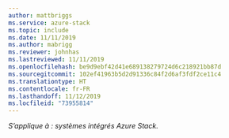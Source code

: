```yaml
---
author: mattbriggs
ms.service: azure-stack
ms.topic: include
ms.date: 11/11/2019
ms.author: mabrigg
ms.reviewer: johnhas
ms.lastreviewed: 11/11/2019
ms.openlocfilehash: be9d9ebf42d41e689138279724d6c218921bb87d
ms.sourcegitcommit: 102ef41963b5d2d91336c84f2d6af3fdf2ce11c4
ms.translationtype: HT
ms.contentlocale: fr-FR
ms.lasthandoff: 11/12/2019
ms.locfileid: "73955814"
---
```

*S’applique à : systèmes intégrés Azure Stack.*